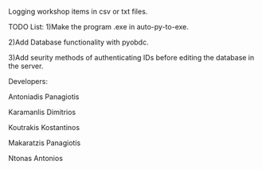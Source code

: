Logging workshop items in csv or txt files.

TODO List: 
  1)Make the program .exe in auto-py-to-exe.
  
  2)Add Database functionality with pyobdc.
  
  3)Add seurity methods of authenticating IDs before editing the database in the server.

Developers:

  Antoniadis Panagiotis
  
  Karamanlis Dimitrios
  
  Koutrakis Kostantinos
  
  Makaratzis Panagiotis
  
  Ntonas Antonios

  
